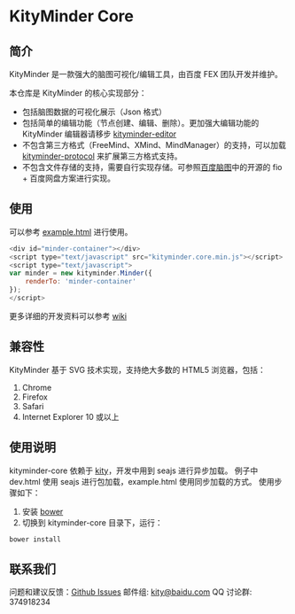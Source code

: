 KityMinder Core
==========

## 简介

KityMinder 是一款强大的脑图可视化/编辑工具，由百度 FEX 团队开发并维护。

本仓库是 KityMinder 的核心实现部分：

* 包括脑图数据的可视化展示（Json 格式）
* 包括简单的编辑功能（节点创建、编辑、删除）。更加强大编辑功能的 KityMinder 编辑器请移步 [kityminder-editor](https://github.com/fex-team/kityminder-editor)
* 不包含第三方格式（FreeMind、XMind、MindManager）的支持，可以加载 [kityminder-protocol](https://github.com/fex-team/kityminder-third-party-protocol) 来扩展第三方格式支持。
* 不包含文件存储的支持，需要自行实现存储。可参照[百度脑图](https://naotu.baidu.com)中的开源的 fio + 百度网盘方案进行实现。

## 使用

可以参考 [example.html](example.html) 进行使用。

```js
<div id="minder-container"></div>
<script type="text/javascript" src="kityminder.core.min.js"></script>
<script type="text/javascript">
var minder = new kityminder.Minder({
	renderTo: 'minder-container'
});
</script>
```

更多详细的开发资料可以参考 [wiki](https://github.com/fex-team/kityminder-core/wiki)

## 兼容性

KityMinder 基于 SVG 技术实现，支持绝大多数的 HTML5 浏览器，包括：

1. Chrome
2. Firefox
3. Safari
4. Internet Explorer 10 或以上

## 使用说明

kityminder-core 依赖于 [kity](https://github.com/fex-team/kity)，开发中用到 seajs 进行异步加载。
例子中 dev.html 使用 seajs 进行包加载，example.html 使用同步加载的方式。
使用步骤如下：

1. 安装 [bower](http://bower.io/#install-bower)
2. 切换到 kityminder-core 目录下，运行：

```bash
bower install
```

## 联系我们

问题和建议反馈：[Github Issues](https://github.com/fex-team/kityminder-core/issues)
邮件组: kity@baidu.com
QQ 讨论群: 374918234
